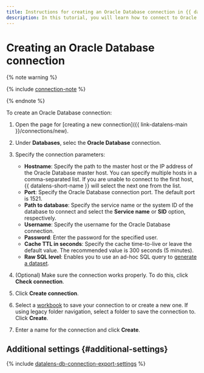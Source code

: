 ```yaml
---
title: Instructions for creating an Oracle Database connection in {{ datalens-full-name }}
description: In this tutorial, you will learn how to connect to Oracle Database in {{ datalens-full-name }}.
---
```


# Creating an Oracle Database connection


{% note warning %}

{% include [connection-note](../../../_includes/datalens/datalens-connection-note.md) %}

{% endnote %}


To create an Oracle Database connection:

1. Open the page for [creating a new connection]({{ link-datalens-main }}/connections/new).
1. Under **Databases**, selec the **Oracle Database** connection.
1. Specify the connection parameters:

   * **Hostname**: Specify the path to the master host or the IP address of the Oracle Database master host. You can specify multiple hosts in a comma-separated list. If you are unable to connect to the first host, {{ datalens-short-name }} will select the next one from the list.
   * **Port**: Specify the Oracle Database connection port. The default port is 1521.
   * **Path to database**: Specify the service name or the system ID of the database to connect and select the **Service name** or **SID** option, respectively.
   * **Username**: Specify the username for the Oracle Database connection.
   * **Password**: Enter the password for the specified user.
   * **Cache TTL in seconds**: Specify the cache time-to-live or leave the default value. The recommended value is 300 seconds (5 minutes).
   * **Raw SQL level**: Enables you to use an ad-hoc SQL query to [generate a dataset](../../concepts/dataset/settings.md#sql-request-in-datatset).

1. (Optional) Make sure the connection works properly. To do this, click **Check connection**.
1. Click **Create connection**.


1. Select a [workbook](../../workbooks-collections/index.md) to save your connection to or create a new one. If using legacy folder navigation, select a folder to save the connection to. Click **Create**.


1. Enter a name for the connection and click **Create**.

## Additional settings {#additional-settings}

{% include [datalens-db-connection-export-settings](../../../_includes/datalens/operations/datalens-db-connection-export-settings.md) %}
